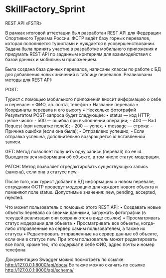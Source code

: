 # SkillFactory_Sprint

REST API «FSTR»

В рамках итоговой аттестации был разработан REST API для Федерации Спортивного Туризма России. ФСТР ведёт базу горных перевалов, которая пополняется туристами и нуждается в усовершенствовании. 
Задача была принять участие в разработке мобильного приложения и придумать REST API по заданным критериям для взаимодействия с базой данных и мобильным приложением.

Была создана база данных перевалов, написаны классы по работе с БД для добавления новых значений в таблицу перевалов. Реализованы методы для REST API:

POST:

Турист с помощью мобильного приложения вносит информацию о себе и перевале:
	•	ФИО, эл. почта, телефон
	•	Название перевала
	•	Координаты перевала и его высоту
	•	Несколько фотографий
Результатом POST-запроса будет следующее:
	•	status — код HTTP, целое число:
		-	500 — ошибка при выполнении операции;
		-	400 — Bad Request (при нехватке полей);
		-	200 — успех.
	•	message — строка:
		-	Причина ошибки (если она была);
		-	Отправлено успешно;
		-	Если отправка успешна, дополнительно возвращается id вставленной записи.

GET:
Метод позволяет получить одну запись (перевал) по её id. Выводится вся информация об объекте, в том числе статус модерации.

PATCH:
Метод позволяет отредактировать существующую запись (замена), если она в статусе new.

После того, как турист добавит в БД информацию о новом перевале, сотрудники ФСТР проведут модерацию для каждого нового объекта и поменяют поле status. Допустимые значения: new, pending, accepted, rejected.

Что может пользователь с помощью этого REST API: 
	•	Создавать новые объекты перевала со своими данными, загружать фотографии (в текущей реализации они сохраняются в виде ссылок)
	•	Просматривать статус модерации для объекта
	•	Просматривать все объекты, когда-либо отправленные на сервер самим пользователем, а также их статусы
	•	Редактировать отправленные на сервер данные об объекте, если они в статусе new. При этом пользователь может редактировать все поля, кроме тех, что содержат в себе ФИО, адрес почты и номер телефона

Документацию Swagger можно посмотреть по ссылке: http://127.0.0.1:8000/api/docs/
Ее также можно скачать по ссылке http://127.0.0.1:8000/api/schema/


